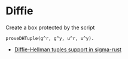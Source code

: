 # Diffie

Create a box protected by the script

```
proveDHTuple(g^r, g^y, u^r, u^y).
```

- [Diffie-Hellman tuples support in sigma-rust](https://github.com/ergoplatform/sigma-rust/pull/315)
